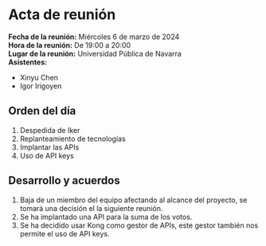 # Acta de reunión
**Fecha de la reunión:** Miércoles 6 de marzo de 2024  
**Hora de la reunión:** De 19:00 a 20:00  
**Lugar de la reunión:** Universidad Pública de Navarra  
**Asistentes:**
- Xinyu Chen
- Igor Irigoyen
## Orden del día
1. Despedida de Iker
2. Replanteamiento de tecnologías
3. Implantar las APIs
4. Uso de API keys


## Desarrollo y acuerdos
1. Baja de un miembro del equipo afectando al alcance del proyecto, se tomará una decisión el la siguiente reunión.
2. Se ha implantado una API para la suma de los votos.
3. Se ha decidido usar Kong como gestor de APIs, este gestor también nos permite el uso de API keys. 


